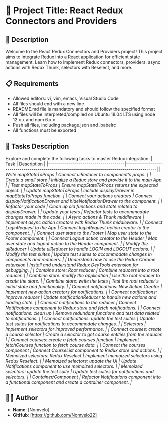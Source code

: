 # 🚀 Project Title: React Redux Connectors and Providers

## 📝 Description
Welcome to the React Redux Connectors and Providers project! This project aims to integrate Redux into a React application for efficient state management. Learn how to implement Redux connectors, providers, async actions with Redux Thunk, selectors with Reselect, and more.

## 📋 Requirements
- Allowed editors: vi, vim, emacs, Visual Studio Code
- All files should end with a new line
- README.md file is mandatory and should follow the specified format
- All files will be interpreted/compiled on Ubuntu 18.04 LTS using node 12.x.x and npm 6.x.x
- Push all files, including package.json and .babelrc
- All functions must be exported

## 📌 Tasks Description
Explore and complete the following tasks to master Redux integration:
| Task                                 | Description                                                                                 |
|--------------------------------------|---------------------------------------------------------------------------------------------|
| *Write mapStateToProps               | Connect uiReducer to component's props.                                                      |
| Create a small store                 | Initialize a Redux store and provide it to the main App.                                       |
| Test mapStateToProps                | Ensure mapStateToProps returns the expected object.                                             |
| Update mapStateToProps              | Include displayDrawer in mapStateToProps function.                                             |
| Connect your actions creators       | Connect displayNotificationDrawer and hideNotificationDrawer to the component.             |
| Refactor your code                  | Clean up old functions and state related to displayDrawer.                                      |
| Update your tests                   | Refactor tests to accommodate changes made in the code.                                          |
| Async actions & Thunk middleware    | Implement async action creators with Redux Thunk middleware.                                     |
| Connect LoginRequest to the App     | Connect loginRequest action creator to the component.                                              |
| Connect user state to the Footer    | Map user state to the Footer component.                                                            |
| Connect Logout action creator to the Header | Map user state and logout action to the Header component.                                   |
| Modify the uiReducer                | Update uiReducer to handle LOGIN and LOGOUT actions.                                                |
| Modify the test suites              | Update test suites to accommodate changes in components and reducers.                               |
| Understand how to use the Redux Chrome extension | Install and understand Redux DevTools extension for debugging.                     |
| Combine store: Root reducer         | Combine reducers into a root reducer.                                                               |
| Combine store: modify the application | Use the root reducer to create the store.                                                           |
| Combine store: write the tests      | Test the root reducer's initial state and functionality.                                           |
| Connect notifications: New Action Creator | Implement new action creators for notifications.                                                   |
| Connect notifications: Improve reducer | Update notificationReducer to handle new actions and loading state.                                   |
| Connect notifications to the reducer | Connect Notifications component to Redux store and fetch notifications.                             |
| Connect notifications: clean up     | Remove redundant functions and test data related to notifications.                                    |
| Connect notifications: update the test suites | Update test suites for notifications to accommodate changes.                                |
| Selectors                           | Implement selectors for improved performance.                                                         |
| Connect courses: create a course selector | Create a selector to get course entities from the reducer.                                       |
| Connect courses: create a fetch courses function | Implement fetchCourses function to fetch course data.                                             |
| Connect the courses component       | Connect CourseList component to Redux store and actions.                                             |
| Memoized selectors: Redux Reselect  | Implement memoized selectors using Redux Reselect.                                                   |
| Memoized selectors: update the UI   | Update Notifications component to use memoized selectors.                                            |
| Memoized selectors: update the test suite | Update test suites for notifications and selectors.                                              |
| Container/Component                 | Refactor Notifications component into a functional component and create a container component.     |*

## 🙋‍♂️ Author
- **Name**: [Nomvelo]
- **GitHub**: [https://github.com/Nomvelo22]
